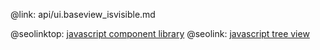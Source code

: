 @link: api/ui.baseview_isvisible.md

@seolinktop: [javascript component library](https://webix.com)
@seolink: [javascript tree view](https://webix.com/widget/tree/)